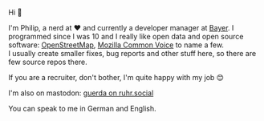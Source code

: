 Hi 👋 

I'm Philip, a nerd at ❤ and currently a developer manager at [Bayer](https://www.bayer.com). I programmed since I was 10 and I really like open data and open source software: [OpenStreetMap](https://openstreetmap.org), [Mozilla Common Voice](https://commonvoice.mozilla.org) to name a few.  
I usually create smaller fixes, bug reports and other stuff here, so there are few source repos there.

If you are a recruiter, don't bother, I'm quite happy with my job 😊

I'm also on mastodon: <a rel="me" href="https://ruhr.social/@guerda">guerda on ruhr.social</a>

You can speak to me in German and English.
